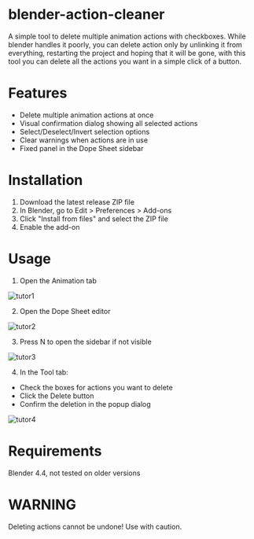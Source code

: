 # blender-action-cleaner
A simple tool to delete multiple animation actions with checkboxes. While blender handles it poorly, you can delete action only by unlinking it from everything, restarting the project and hoping that it will be gone, with this tool you can delete all the actions you want in a simple click of a button.

# Features
- Delete multiple animation actions at once
- Visual confirmation dialog showing all selected actions
- Select/Deselect/Invert selection options
- Clear warnings when actions are in use
- Fixed panel in the Dope Sheet sidebar
  
# Installation
1. Download the latest release ZIP file
2. In Blender, go to Edit > Preferences > Add-ons
3. Click "Install from files" and select the ZIP file
4. Enable the add-on

# Usage
1. Open the Animation tab

![tutor1](https://github.com/user-attachments/assets/2a5f50ca-354f-4ac3-8c05-bd16ab47fdc6)

2. Open the Dope Sheet editor

![tutor2](https://github.com/user-attachments/assets/35f43b84-ea65-45ad-935d-4efdaaec04fa)

3. Press N to open the sidebar if not visible

![tutor3](https://github.com/user-attachments/assets/56cb1981-8f59-4b47-9baf-2b5d3bcd09d4)

4. In the Tool tab:
- Check the boxes for actions you want to delete
- Click the Delete button
- Confirm the deletion in the popup dialog

![tutor4](https://github.com/user-attachments/assets/90052ace-2630-4177-be97-4c035b3031c8)

# Requirements
Blender 4.4, not tested on older versions

# WARNING
Deleting actions cannot be undone! Use with caution.
